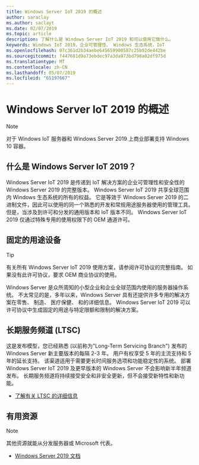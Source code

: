 ```yaml
---
title: Windows Server IoT 2019 的概述
author: saraclay
ms.author: saclayt
ms.date: 02/07/2019
ms.topic: article
description: 了解什么是 Windows Server IoT 2019 和可以使用它做什么。
keywords: Windows IoT 2019，企业可管理性、 Windows 生态系统，IoT
ms.openlocfilehash: 07c361d2b34aebe645659900587c25b92de442be
ms.sourcegitcommit: f447681d9a73ebdec97a3da973bd798a02df975d
ms.translationtype: MT
ms.contentlocale: zh-CN
ms.lasthandoff: 05/07/2019
ms.locfileid: "65197667"
---
```

# <a name="an-overview-of-windows-server-iot-2019"></a>Windows Server IoT 2019 的概述

> [!NOTE]
> 对于 Windows IoT 服务器和 Windows Server 2019 上商业部署支持 Windows 10 容器。

## <a name="what-is-windows-server-iot-2019"></a>什么是 Windows Server IoT 2019？
Windows Server IoT 2019 是传递到 IoT 解决方案的企业可管理性和安全性的 Windows Server 2019 的完整版本。 Windows Server IoT 2019 共享全球范围内 Windows 生态系统的所有的权益。 它是等效于 Windows Server 2019 的二进制文件，因此可以使用的同一个熟悉的开发和常规用途服务器使用的管理工具。 但是，当涉及到许可和分发的通用版本和 IoT 版本不同。  Windows Server IoT 2019 仅通过特殊专用的使用权限下的 OEM 通道许可。

## <a name="fixed-purpose-devices"></a>固定的用途设备 

> [!TIP]
> 有关所有 Windows Server IoT 2019 使用方案，请参阅许可协议的完整指南。 如果没有此许可协议，要求 OEM 商业协议的使用。

Windows Server 是众所周知的小型企业和企业全球范围内使用的服务器操作系统。 不太常见的是，多年以来，Windows Server 具有还提供许多专用的解决方案在零售、 制造、 医疗保健、 和的详细信息。 Windows Server IoT 2019 可以许可协议中生成固定的用途与特定限额和限制的解决方案。

## <a name="long-term-servicing-channel-ltsc"></a>长期服务频道 (LTSC)

这是发布模型，您已经熟悉 (以前称为"Long-Term Servicing Branch") 发布的 Windows Server 新主要版本的每隔 2-3 年。 用户有权享受 5 年的主流支持和 5 年的延长支持。 该渠道适用于需要更长时间服务选项和功能稳定性的系统。 部署 Windows Server IoT 2019 及更早版本的 Windows Server 不会影响新半年频道发布。 长期服务频道将持续接受安全和非安全更新，但不会接受新特性和新功能。

* [了解有关 LTSC 的详细信息](https://docs.microsoft.com/en-us/windows-server/get-started-19/servicing-channels-19#long-term-servicing-channel-ltsc)

## <a name="helpful-resources"></a>有用资源
> [!NOTE]
> 其他资源就能从分发服务器或 Microsoft 代表。

* [Windows Server 2019 文档](https://docs.microsoft.com/en-us/windows-server/index)
